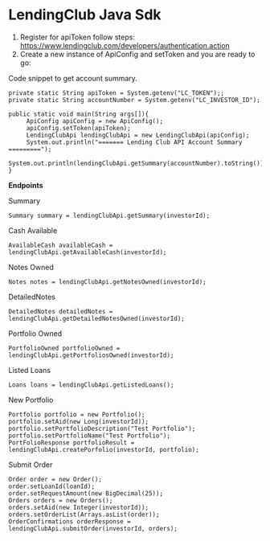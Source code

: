 LendingClub Java Sdk
===========================

1. Register for apiToken follow steps: https://www.lendingclub.com/developers/authentication.action
2. Create a new instance of ApiConfig and setToken and you are ready to go:

Code snippet to get account summary. 

    private static String apiToken = System.getenv("LC_TOKEN");;
    private static String accountNumber = System.getenv("LC_INVESTOR_ID");

    public static void main(String args[]){
         ApiConfig apiConfig = new ApiConfig();
         apiConfig.setToken(apiToken);
         LendingClubApi lendingClubApi = new LendingClubApi(apiConfig);
         System.out.println("======= Lending Club API Account Summary =========");
         System.out.println(lendingClubApi.getSummary(accountNumber).toString());
    }

<strong>Endpoints</strong>

Summary
    
    Summary summary = lendingClubApi.getSummary(investorId);
    
Cash Available

    AvailableCash availableCash = lendingClubApi.getAvailableCash(investorId);
    
Notes Owned

    Notes notes = lendingClubApi.getNotesOwned(investorId);
     
DetailedNotes

    DetailedNotes detailedNotes = lendingClubApi.getDetailedNotesOwned(investorId);

Portfolio Owned

    PortfolioOwned portfolioOwned = lendingClubApi.getPortfoliosOwned(investorId);
    
Listed Loans

    Loans loans = lendingClubApi.getListedLoans();
    
New Portfolio

    Portfolio portfolio = new Portfolio();
    portfolio.setAid(new Long(investorId));
    portfolio.setPortfolioDescription("Test Portfolio");
    portfolio.setPortfolioName("Test Portfolio");
    PortFolioResponse portfolioResult = lendingClubApi.createPorfolio(investorId, portfolio);
    
Submit Order
    
    Order order = new Order();
    order.setLoanId(loanId);
    order.setRequestAmount(new BigDecimal(25));
    Orders orders = new Orders();
    orders.setAid(new Integer(investorId));
    orders.setOrderList(Arrays.asList(order));
    OrderConfirmations orderResponse = lendingClubApi.submitOrder(investorId, orders);
